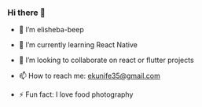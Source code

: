 ### Hi there 👋






- 🔭 I’m elisheba-beep 
- 🌱 I’m currently learning React Native
- 👯 I’m looking to collaborate on react or flutter projects


- 📫 How to reach me: ekunife35@gmail.com
- ⚡ Fun fact: I love food photography

